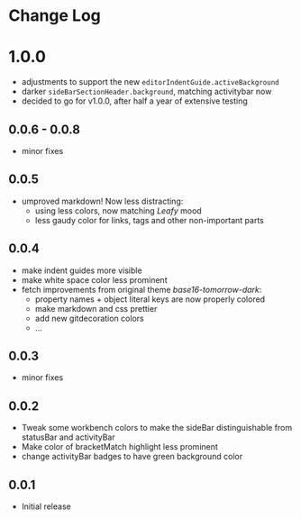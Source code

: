 # Change Log

# 1.0.0

* adjustments to support the new `editorIndentGuide.activeBackground`
* darker `sideBarSectionHeader.background`, matching activitybar now
* decided to go for v1.0.0, after half a year of extensive testing

## 0.0.6 - 0.0.8

* minor fixes

## 0.0.5

* umproved markdown! Now less distracting:
  * using less colors, now matching _Leafy_ mood
  * less gaudy color for links, tags and other non-important parts

## 0.0.4

* make indent guides more visible
* make white space color less prominent
* fetch improvements from original theme _base16-tomorrow-dark_:
  * property names + object literal keys are now properly colored
  * make markdown and css prettier
  * add new gitdecoration colors
  * ...

## 0.0.3

* minor fixes

## 0.0.2

* Tweak some workbench colors to make the sideBar distinguishable from statusBar and activityBar
* Make color of bracketMatch highlight less prominent
* change activityBar badges to have green background color

## 0.0.1

* Initial release
